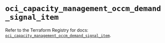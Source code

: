 # `oci_capacity_management_occm_demand_signal_item`

Refer to the Terraform Registry for docs: [`oci_capacity_management_occm_demand_signal_item`](https://registry.terraform.io/providers/oracle/oci/7.19.0/docs/resources/capacity_management_occm_demand_signal_item).
